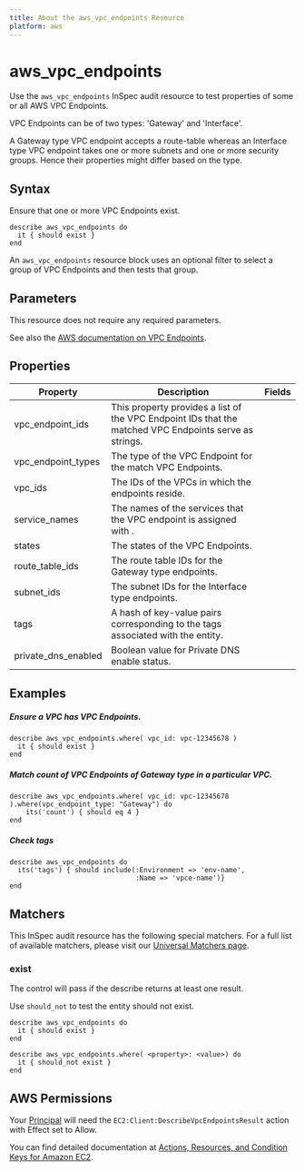 ```yaml
---
title: About the aws_vpc_endpoints Resource
platform: aws
---
```


# aws\_vpc\_endpoints

Use the `aws_vpc_endpoints` InSpec audit resource to test properties of some or all AWS VPC Endpoints.

VPC Endpoints can be of two types: 'Gateway' and 'Interface'.

A Gateway type VPC endpoint accepts a route-table whereas an Interface type VPC endpoint takes one or more subnets and one or more security groups. Hence their properties might differ based on the type.

## Syntax

Ensure that one or more VPC Endpoints exist.

    describe aws_vpc_endpoints do
      it { should exist }
    end

An `aws_vpc_endpoints` resource block uses an optional filter to select a group of VPC Endpoints and then tests that group.

## Parameters

This resource does not require any required parameters.

See also the [AWS documentation on VPC Endpoints](https://docs.aws.amazon.com/vpc/latest/userguide/vpc-endpoints.html).

## Properties

| Property | Description | Fields | 
| --- | --- | --- |
|vpc\_endpoint\_ids       | This property provides a list of the VPC Endpoint IDs that the matched VPC Endpoints serve as strings. |
|vpc\_endpoint\_types | The type of the VPC Endpoint for the match VPC Endpoints. |
|vpc\_ids           | The IDs of the VPCs in which the endpoints reside. |
|service_names | The names of the services that the VPC endpoint is assigned with . |
|states | The states of the VPC Endpoints. |
|route_table_ids | The route table IDs for the Gateway type endpoints. |
|subnet_ids | The subnet IDs for the Interface type endpoints. |
|tags               | A hash of key-value pairs corresponding to the tags associated with the entity. |
|private_dns_enabled            | Boolean value for Private DNS enable status. |

## Examples

##### Ensure a VPC has VPC Endpoints.
    describe aws_vpc_endpoints.where( vpc_id: vpc-12345678 )
      it { should exist }
    end

##### Match count of VPC Endpoints of Gateway type in a particular VPC.
    describe aws_vpc_endpoints.where( vpc_id: vpc-12345678 ).where(vpc_endpoint_type: "Gateway") do
        its('count') { should eq 4 }
    end

##### Check tags    
    describe aws_vpc_endpoints do
      its('tags') { should include(:Environment => 'env-name',
                                   :Name => 'vpce-name')}
    end

## Matchers

This InSpec audit resource has the following special matchers. For a full list of available matchers, please visit our [Universal Matchers page](https://www.inspec.io/docs/reference/matchers/).

### exist

The control will pass if the describe returns at least one result.

Use `should_not` to test the entity should not exist.

    describe aws_vpc_endpoints do
      it { should exist }
    end
      
    describe aws_vpc_endpoints.where( <property>: <value>) do
      it { should_not exist }
    end

## AWS Permissions

Your [Principal](https://docs.aws.amazon.com/IAM/latest/UserGuide/intro-structure.html#intro-structure-principal) will need the `EC2:Client:DescribeVpcEndpointsResult` action with Effect set to Allow.

You can find detailed documentation at [Actions, Resources, and Condition Keys for Amazon EC2](https://docs.aws.amazon.com/IAM/latest/UserGuide/list_amazonec2.html).

